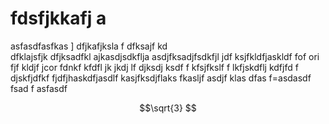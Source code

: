# fdsfjkkafj a  
 asfasdfasfkas 
 ] dfjkafjksla f
  dfksajf kd  
   dfklajsfjk
    dfjksadfkl 
     ajkasdjsdkflja
      asdjfksadjfsdkfjl
       jdf ksjfkldfjaskldf
       fof ori fjf kldjf jcor fdnkf kfdfl
        jk jkdj lf
         djksdj ksdf
         f kfsjfkslf
         f lkfjskdflj kdfjfd
         f djskfjdfkf
         fjdfjhaskdfjasdlf
         kasjfksdjflaks
         fkasljf 
        asdjf klas
         dfas f=asdasdf
         fsad
         f
         asfasdf

```math
\sqrt{3}


```

 
